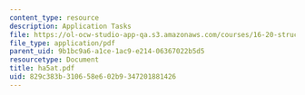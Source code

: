 ```yaml
---
content_type: resource
description: Application Tasks
file: https://ol-ocw-studio-app-qa.s3.amazonaws.com/courses/16-20-structural-mechanics-fall-2002/829c383b310658e602b9347201881426_ha5at.pdf
file_type: application/pdf
parent_uid: 9b1bc9a6-a1ce-1ac9-e214-06367022b5d5
resourcetype: Document
title: ha5at.pdf
uid: 829c383b-3106-58e6-02b9-347201881426
---
```

